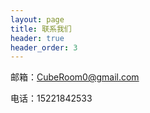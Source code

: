 ```yaml
---
layout: page
title: 联系我们
header: true
header_order: 3
---
```



邮箱：CubeRoom0@gmail.com

电话：15221842533